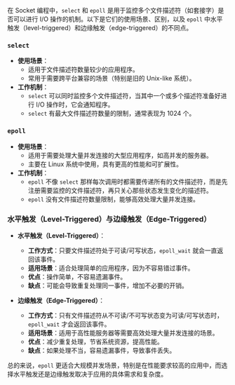 在 Socket 编程中，`select` 和 `epoll` 是用于监控多个文件描述符（如套接字）是否可以进行 I/O 操作的机制。以下是它们的使用场景、区别，以及 `epoll` 中水平触发（level-triggered）和边缘触发（edge-triggered）的不同点。

### **`select`**
- **使用场景**：
  - 适用于文件描述符数量较少的应用程序。
  - 常用于需要跨平台兼容的场景（特别是旧的 Unix-like 系统）。
- **工作机制**：
  - `select` 可以同时监控多个文件描述符，当其中一个或多个描述符准备好进行 I/O 操作时，它会通知程序。
  - `select` 有最大文件描述符数量的限制，通常表现为 1024 个。

### **`epoll`**
- **使用场景**：
  - 适用于需要处理大量并发连接的大型应用程序，如高并发的服务器。
  - 主要在 Linux 系统中使用，具有更高的性能和可扩展性。
- **工作机制**：
  - `epoll` 不像 `select` 那样每次调用时都需要传递所有的文件描述符，而是先注册需要监控的文件描述符，再只关心那些状态发生变化的描述符。
  - `epoll` 没有文件描述符数量限制，能够高效处理大量并发连接。

### **水平触发（Level-Triggered）与边缘触发（Edge-Triggered）**
- **水平触发（Level-Triggered）**：
  - **工作方式**：只要文件描述符处于可读/可写状态，`epoll_wait` 就会一直返回该事件。
  - **适用场景**：适合处理简单的应用程序，因为不容易错过事件。
  - **优点**：操作简单，不容易遗漏事件。
  - **缺点**：可能会导致重复处理同一事件，增加不必要的开销。

- **边缘触发（Edge-Triggered）**：
  - **工作方式**：只有文件描述符从不可读/不可写状态变为可读/可写状态时，`epoll_wait` 才会返回该事件。
  - **适用场景**：适用于高性能服务器等需要高效处理大量并发连接的场景。
  - **优点**：减少重复处理，节省系统资源，提高性能。
  - **缺点**：如果处理不当，容易遗漏事件，导致事件丢失。

总的来说，`epoll` 更适合大规模并发场景，特别是在性能要求较高的应用中，而选择水平触发还是边缘触发取决于应用的具体需求和复杂度。